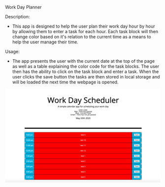 Work Day Planner

Description:
-  This app is designed to help the user plan their work day hour by hour by allowing them to enter a task for each hour. Each task block will then change color based on it's relation to the current time as a means to help the user manage their time. 


Usage:
   -  The app presents the user with the current date at the top of the page as well as a table explaining the color code for the task blocks. The user then has the ability to click on the task block and enter a task. When the user clicks the save button the tasks are then stored in local storage and will be loaded the next time the webpage is opened.



![Image of the webpage with test values filled in for tasks.](Assets/workDayScheduler.png)